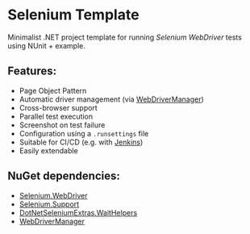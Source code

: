 # Selenium Template

Minimalist .NET project template for running *Selenium WebDriver* tests using NUnit + example.

## Features:
- Page Object Pattern
- Automatic driver management (via [WebDriverManager](https://www.nuget.org/packages/WebDriverManager))
- Cross-browser support
- Parallel test execution
- Screenshot on test failure
- Configuration using a `.runsettings` file
- Suitable for CI/CD (e.g. with [Jenkins](https://www.jenkins.io/))
- Easily extendable

## NuGet dependencies:
- [Selenium.WebDriver](https://www.nuget.org/packages/Selenium.WebDriver)
- [Selenium.Support](https://www.nuget.org/packages/Selenium.Support)
- [DotNetSeleniumExtras.WaitHelpers](https://www.nuget.org/packages/DotNetSeleniumExtras.WaitHelpers)
- [WebDriverManager](https://www.nuget.org/packages/WebDriverManager)
